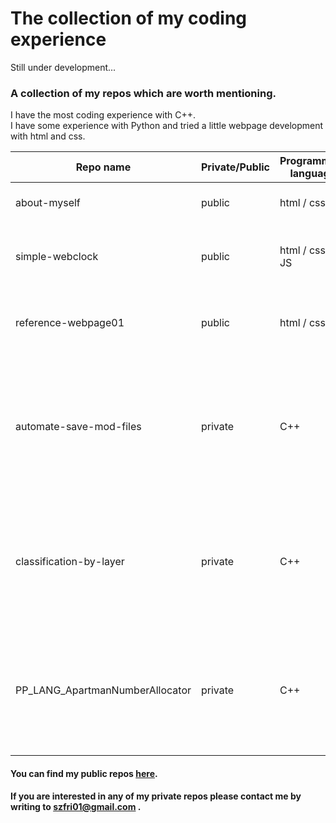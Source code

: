# The collection of my coding experience

Still under development...
### A collection of my repos which are worth mentioning.
I have the most coding experience with C++.  
I have some experience with Python and tried a little webpage development with html and css.  

| Repo name | Private/Public | Programming language | Brief | Year |
| --- | --- | --- | --- | --- |
| about-myself | public | html / css | a little introductory webpage | 2022 |
| simple-webclock | public | html / css / JS | a webpage exercise with an animated clock | 2022 |
| reference-webpage01 | public | html / css | final project of a webpage development course | 2022 |
| automate-save-mod-files | private | C++ | Archicad Add-On developed with Archicad API - saves module files of elements with the same element ID | 2023 |
| classification-by-layer | private | C++ | Archicad Add-On developed with Archicad API - sets classification of elements based on their layers | 2023 |
| PP_LANG_ApartmanNumberAllocator | private | C++ | Archicad Add-On developed with Archicad API - numbers apartmans of a residential project | 2022 |
  
#### You can find my public repos [here](https://github.com/SzokeFerenc?tab=repositories).  
#### If you are interested in any of my private repos please contact me by writing to szfri01@gmail.com .

